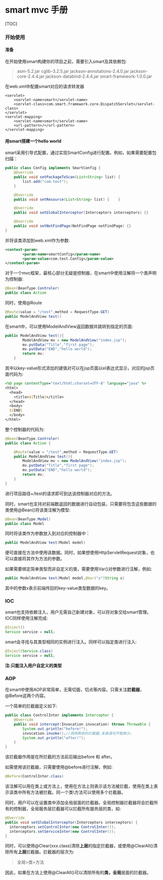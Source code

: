 # smart mvc 手册

[TOC]

### 开始使用
#### 准备
在开始使用smart构建你的项目之前，需要引入smart及其依赖包:
>asm-5.2.jar
>cglib-3.2.5.jar
>jackson-annotations-2.4.0.jar
>jackson-core-2.4.4.jar
>jackson-databind-2.4.4.jar
>smart-framework-1.0.0.jar

在web.xml中配置smart对应的请求转发器

    <servlet>
        <servlet-name>smart</servlet-name>
        <servlet-class>com.smart.framework.core.DispatchServlet</servlet-class>
    </servlet>
    <servlet-mapping>
        <servlet-name>smart</servlet-name>
        <url-pattern>/</url-pattern>
    </servlet-mapping>

#### 用smart搭建一个hello world
smart采用引导式配置，通过实现SmartConfig进行配置。例如，如果需要配置包扫描：
``` java
public class Config implements SmartConfig {
    @Override
    public void setPackageToScan(List<String> list) {
        list.add("com.test");
    }

    @Override
    public void setResource(List<String> list) {    }

    @Override
    public void setGlobalInterceptor(Interceptors interceptors) {}

    @Override
    public void setNotFindPage(NotFindPage notFindPage) {}
}
```
并将该类添加到web.xml作为参数:

``` xml
<context-param>
        <param-name>smartConfig</param-name>
        <param-value>com.test.Config</param-value>
</context-param>
```
对于一个mvc框架，最核心部分无疑是控制器，在smart中使用注解将一个类声明为控制器:

``` java 
@Bean(BeanType.Controler)
public class Action
```
同时，使用@Route
```java
@Route(value = "/test",method = RequestType.GET)
public ModelAndView test()
```

在smart中，可以使用ModelAndView返回数据并跳转到指定的页面:
```java
public ModelAndView test(){
        ModelAndView mv = new ModelAndView("index.jsp");
        mv.putData("Title","first page");
        mv.putData("END","hello world");
        return mv;
    }
```

其中以key-value形式添加的键值对可以在jsp页面以el表达式显示，对应的jsp页面代码为:

```jsp
<%@ page contentType="text/html;charset=UTF-8" language="java" %>
<html>
  <head>
    <title>${Title}</title>
  </head>
  <body>
  ${END}
  </body>
</html>
```

整个控制器的代码为:

```java
@Bean(BeanType.Controler)
public class Action {

    @Route(value = "/test",method = RequestType.GET)
    public ModelAndView test(){
        ModelAndView mv = new ModelAndView("index.jsp");
        mv.putData("Title","first page");
        mv.putData("END","hello world");
        return mv;
    }
}
```

进行项目路径+/test的请求即可到达该控制器对应的方法。

同时，smart也支持对前端数返回的数据进行自动包装，只需要将包含这些数据的类使用@Bean()将该类注解为模型:

```java
@Bean(BeanType.Model)
public class Model
```

同时将该类作为参数放入到对应的控制器中：

```java
public ModelAndView test(Model model)
```

便可直接在方法中使用该数据。同时，如果想使用HttpServletRequest对象，也可以直接将其作为方法的参数。

如果需要绑定简单类型而非自定义的类，需要使用Var()对参数进行注解，例如:

```java
public ModelAndView test(Model model,@Var("x")String s)
```

其中的参数x表示前端传回的key-value类型数据的key。

### IOC

smart也支持依赖注入，用户无需自己新建对象，可以将对象交给smart管理。IOC同样使用注解完成:

```java
@Inject()
Service service = null;
```

smart会寻找与其类型相同的实例进行注入。同样可以指定类进行注入:

```java
@Inject(Service.class)
Service service = null;
```

**注:只能注入用户自定义的类型**

### AOP

在smart中使用AOP非常简单，无需切面，切点等内容。只需关注**拦截器**，@Before这两个内容。

一个简单的拦截器定义如下:

```java
public class ControlInter implements Interceptor {
    @Override
    public void intercept(Invocation invocation) throws Throwable {
        System.out.println("before!");
        invocation.invoke();//调用剩余的拦截器,本条语句不能缺少。
        System.out.println("after!");
    }
}
```

该拦截器作用是在所拦截的方法前后输出before 和 after。

如需使用该拦截器，只需要使用@before进行注解，例如:

```java
@Before(ControlInter.class)
```

该注解可以用在类上或方法上，使用在方法上则表示该方法被拦截，使用在类上表示该类中所有方法被拦截。同一个类\方法可以使用多个拦截器。

同时，用户可以在设置类中添加全局层面的拦截器。全局控制器拦截器将会拦截所有的控制器，全局服务层拦截器可以拦截所有服务层的类，如:

```java
@Override
public void setGlobalInterceptor(Interceptors interceptors) {
  interceptors.setControlInter(new ControlInter());
  interceptors.setServiceInter(new ControlInter());
}
```

同时，可以使用@Clear(xxx.class)清除**上层**的指定拦截器，或使用@ClearAll()清除所有**上层**拦截器。拦截器的层次为:

> 全局>类>方法

因此，如果在方法上使用@ClearAll()可以清除所有的**类，全局**层面的拦截器。

 